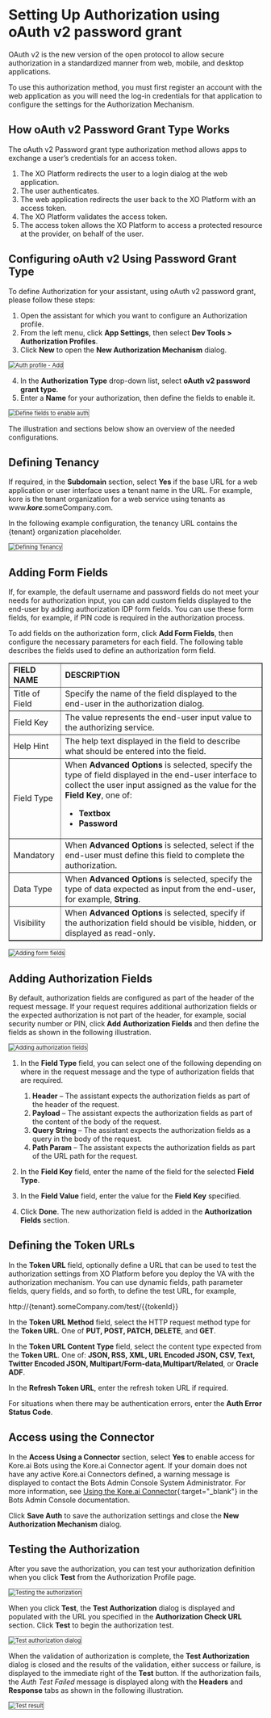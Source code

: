 # Setting Up Authorization using oAuth v2 password grant

OAuth v2 is the new version of the open protocol to allow secure authorization in a standardized manner from web, mobile, and desktop applications. 

To use this authorization method, you must first register an account with the web application as you will need the log-in credentials for that application to configure the settings for the Authorization Mechanism.


## How oAuth v2 Password Grant Type Works

The oAuth v2 Password grant type authorization method allows apps to exchange a user’s credentials for an access token. 



1. The XO Platform redirects the user to a login dialog at the web application.
2. The user authenticates.
3. The web application redirects the user back to the XO Platform with an access token.
4. The XO Platform validates the access token.
5. The access token allows the XO Platform to access a protected resource at the provider, on behalf of the user.


## Configuring oAuth v2 Using Password Grant Type

To define Authorization for your assistant, using oAuth v2 password grant, please follow these steps:

1. Open the assistant for which you want to configure an Authorization profile.
2. From the left menu, click **App Settings**, then select **Dev Tools > Authorization Profiles**.
3. Click **New** to open the **New Authorization Mechanism** dialog.  
<img src="../images/basic-auth-img2.png" alt="Auth profile - Add" title="Auth profile - Add" style="border: 1px solid gray;zoom:80%;"/>

4. In the **Authorization Type** drop-down list, select **oAuth v2 password grant type**.
5. Enter a **Name** for your authorization, then define the fields to enable it.  
<img src="../images/oauth-v2-password-grant-img2.png" alt="Define fields to enable auth" title="Define fields to enable auth" style="border: 1px solid gray;zoom:80%;"/>

The illustration and sections below show an overview of the needed configurations.


## Defining Tenancy

If required, in the **Subdomain** section, select **Yes** if the base URL for a web application or user interface uses a tenant name in the URL. For example, kore is the tenant organization for a web service using tenants as www.**_kore_**.someCompany.com.

In the following example configuration, the tenancy URL contains the {tenant} organization placeholder.

<img src="../images/oauth-v2-password-grant-img3.png" alt="Defining Tenancy" title="Defining Tenancy" style="border: 1px solid gray;zoom:80%;"/>


## Adding Form Fields

If, for example, the default username and password fields do not meet your needs for authorization input, you can add custom fields displayed to the end-user by adding authorization IDP form fields. You can use these form fields, for example, if PIN code is required in the authorization process.

To add fields on the authorization form, click **Add Form Fields**, then configure the necessary parameters for each field. The following table describes the fields used to define an authorization form field.


<table border="1">
  <tr>
   <td><strong>FIELD NAME</strong>
   </td>
   <td><strong>DESCRIPTION</strong>
   </td>
  </tr>
  <tr>
   <td>Title of Field
   </td>
   <td>Specify the name of the field displayed to the end-user in the authorization dialog.
   </td>
  </tr>
  <tr>
   <td>Field Key
   </td>
   <td>The value represents the end-user input value to the authorizing service.
   </td>
  </tr>
  <tr>
   <td>Help Hint
   </td>
   <td>The help text displayed in the field to describe what should be entered into the field.
   </td>
  </tr>
  <tr>
   <td>Field Type
   </td>
   <td>When <strong>Advanced Options</strong> is selected, specify the type of field displayed in the end-user interface to collect the user input assigned as the value for the <strong>Field Key</strong>, one of:
<ul>

<li><strong>Textbox</strong>

<li><strong>Password</strong>
</li>
</ul>
   </td>
  </tr>
  <tr>
   <td>Mandatory
   </td>
   <td>When <strong>Advanced Options</strong> is selected, select if the end-user must define this field to complete the authorization.
   </td>
  </tr>
  <tr>
   <td>Data Type
   </td>
   <td>When <strong>Advanced Options</strong> is selected, specify the type of data expected as input from the end-user, for example, <strong>String</strong>.
   </td>
  </tr>
  <tr>
   <td>Visibility
   </td>
   <td>When <strong>Advanced Options</strong> is selected, specify if the authorization field should be visible, hidden, or displayed as read-only.
   </td>
  </tr>
</table>

<img src="../images/oauth-v2-password-grant-img4.png" alt="Adding form fields" title="Adding form fields" style="border: 1px solid gray;zoom:80%;"/>


## Adding Authorization Fields

By default, authorization fields are configured as part of the header of the request message. If your request requires additional authorization fields or the expected authorization is not part of the header, for example, social security number or PIN, click **Add** **Authorization Fields** and then define the fields as shown in the following illustration.

<img src="../images/oauth-v2-password-grant-img5.png" alt="Adding authorization fields" title="Adding authorization fields" style="border: 1px solid gray;zoom:80%;"/>


1. In the **Field Type** field, you can select one of the following depending on where in the request message and the type of authorization fields that are required.
    1. **Header** – The assistant expects the authorization fields as part of the header of the request.
    2. **Payload** – The assistant expects the authorization fields as part of the content of the body of the request.
    3. **Query String** – The assistant expects the authorization fields as a query in the body of the request.
    4. **Path Param** – The assistant expects the authorization fields as part of the URL path for the request.

2. In the **Field Key** field, enter the name of the field for the selected **Field Type**.
3. In the **Field Value** field, enter the value for the **Field Key** specified.
4. Click **Done**. The new authorization field is added in the **Authorization Fields** section.


## Defining the Token URLs

In the **Token URL** field, optionally define a URL that can be used to test the authorization settings from XO Platform before you deploy the VA with the authorization mechanism. You can use dynamic fields, path parameter fields, query fields, and so forth, to define the test URL, for example,

http://{tenant}.someCompany.com/test/{{tokenId}}

In the **Token URL Method** field, select the HTTP request method type for the **Token URL**. One of **PUT, POST, PATCH, DELETE**, and **GET**.

In the **Token URL Content Type** field, select the content type expected from the **Token URL**. One of: **JSON, RSS, XML, URL Encoded JSON, CSV, Text, Twitter Encoded JSON, Multipart/Form-data,Multipart/Related**, or **Oracle ADF**.

In the **Refresh Token URL**, enter the refresh token URL if required. 

For situations when there may be authentication errors, enter the **Auth Error Status Code**.


## Access using the Connector

In the **Access Using a Connector** section, select **Yes** to enable access for Kore.ai Bots using the Kore.ai Connector agent. If your domain does not have any active Kore.ai Connectors defined, a warning message is displayed to contact the Bots Admin Console System Administrator. For more information, see [Using the Kore.ai Connector](../../../../administration/kore-ai-connector){:target="_blank"} in the Bots Admin Console documentation.

Click **Save Auth** to save the authorization settings and close the **New Authorization Mechanism** dialog.


## Testing the Authorization 

After you save the authorization, you can test your authorization definition when you click **Test** from the Authorization Profile page. 

<img src="../images/oauth-v2-password-grant-img6.png" alt="Testing the authorization" title="Testing the authorization" style="border: 1px solid gray;zoom:80%;"/>

When you click **Test**, the **Test Authorization** dialog is displayed and populated with the URL you specified in the **Authorization Check URL** section. Click **Test** to begin the authorization test. 

<img src="../images/oauth-v2-password-grant-img7.png" alt="Test authorization dialog" title="Test authorization dialog" style="border: 1px solid gray;zoom:80%;"/>


When the validation of authorization is complete, the **Test Authorization** dialog is closed and the results of the validation, either success or failure, is displayed to the immediate right of the **Test** button. If the authorization fails, the _Auth Test Failed_ message is displayed along with the **Headers** and **Response** tabs as shown in the following illustration.

<img src="../images/oauth-v2-password-grant-img8.png" alt="Test result" title="Test result" style="border: 1px solid gray;zoom:80%;"/>